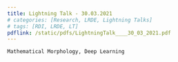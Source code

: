 ```yaml
---
title: Lightning Talk - 30.03.2021
# categories: [Research, LRDE, Lightning Talks]
# tags: [RDI, LRDE, LT]
pdflink: /static/pdfs/LightningTalk____30_03_2021.pdf
---
```


```
Mathematical Morphology, Deep Learning
```
